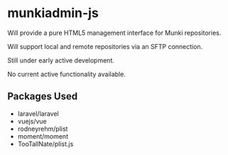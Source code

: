 # munkiadmin-js

Will provide a pure HTML5 management interface for Munki repositories.

Will support local and remote repositories via an SFTP connection.

Still under early active development.

No current active functionality available.

## Packages Used
- laravel/laravel
- vuejs/vue
- rodneyrehm/plist
- moment/moment
- TooTallNate/plist.js
